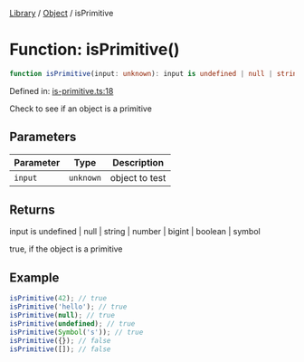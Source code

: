 <!-- markdownlint-disable -->
<!-- cspell: disable -->
[Library](../index.md) / [Object](./index.md) / isPrimitive

# Function: isPrimitive()

```ts
function isPrimitive(input: unknown): input is undefined | null | string | number | bigint | boolean | symbol;
```

Defined in: [is-primitive.ts:18](https://github.com/technobuddha/library/blob/main/src/is-primitive.ts#L18)

Check to see if an object is a primitive

## Parameters

| Parameter | Type | Description |
| ------ | ------ | ------ |
| `input` | `unknown` | object to test |

## Returns

input is undefined \| null \| string \| number \| bigint \| boolean \| symbol

true, if the object is a primitive

## Example

```typescript
isPrimitive(42); // true
isPrimitive('hello'); // true
isPrimitive(null); // true
isPrimitive(undefined); // true
isPrimitive(Symbol('s')); // true
isPrimitive({}); // false
isPrimitive([]); // false
```

